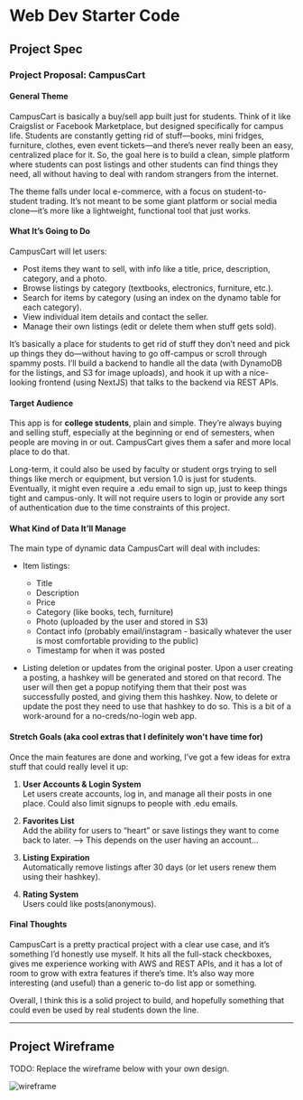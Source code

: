 # Web Dev Starter Code

## Project Spec

### Project Proposal: **CampusCart**

#### General Theme  
CampusCart is basically a buy/sell app built just for students. Think of it like Craigslist or Facebook Marketplace, but designed specifically for campus life. Students are constantly getting rid of stuff—books, mini fridges, furniture, clothes, even event tickets—and there’s never really been an easy, centralized place for it. So, the goal here is to build a clean, simple platform where students can post listings and other students can find things they need, all without having to deal with random strangers from the internet.

The theme falls under local e-commerce, with a focus on student-to-student trading. It’s not meant to be some giant platform or social media clone—it’s more like a lightweight, functional tool that just works.

#### What It’s Going to Do  
CampusCart will let users:
- Post items they want to sell, with info like a title, price, description, category, and a photo.
- Browse listings by category (textbooks, electronics, furniture, etc.).
- Search for items by category (using an index on the dynamo table for each category).
- View individual item details and contact the seller.
- Manage their own listings (edit or delete them when stuff gets sold).

It’s basically a place for students to get rid of stuff they don’t need and pick up things they do—without having to go off-campus or scroll through spammy posts. I’ll build a backend to handle all the data (with DynamoDB for the listings, and S3 for image uploads), and hook it up with a nice-looking frontend (using NextJS) that talks to the backend via REST APIs.

#### Target Audience  
This app is for **college students**, plain and simple. They’re always buying and selling stuff, especially at the beginning or end of semesters, when people are moving in or out. CampusCart gives them a safer and more local place to do that.

Long-term, it could also be used by faculty or student orgs trying to sell things like merch or equipment, but version 1.0 is just for students. Eventually, it might even require a .edu email to sign up, just to keep things tight and campus-only. It will not require users to login or provide any sort of authentication due to the time constraints of this project.

#### What Kind of Data It’ll Manage  
The main type of dynamic data CampusCart will deal with includes:
- Item listings:  
  - Title  
  - Description  
  - Price  
  - Category (like books, tech, furniture)  
  - Photo (uploaded by the user and stored in S3)  
  - Contact info (probably email/instagram - basically whatever the user is most comfortable providing to the public)  
  - Timestamp for when it was posted  

- Listing deletion or updates from the original poster. Upon a user creating a posting, a hashkey will be generated and stored on that record. The user will then get a popup notifying
  them that their post was successfully posted, and giving them this hashkey. Now, to delete or update the post they need to use that hashkey to do so. This is a bit of a work-around for
  a no-creds/no-login web app. 

#### Stretch Goals (aka cool extras that I definitely won't have time for)  
Once the main features are done and working, I’ve got a few ideas for extra stuff that could really level it up:

1. **User Accounts & Login System**  
   Let users create accounts, log in, and manage all their posts in one place. Could also limit signups to people with .edu emails.

2. **Favorites List**  
   Add the ability for users to “heart” or save listings they want to come back to later. --> This depends on the user having an account...

3. **Listing Expiration**  
   Automatically remove listings after 30 days (or let users renew them using their hashkey).

4. **Rating System**  
   Users could like posts(anonymous).

#### Final Thoughts  
CampusCart is a pretty practical project with a clear use case, and it’s something I’d honestly use myself. It hits all the full-stack checkboxes, gives me experience working with AWS and REST APIs, and it has a lot of room to grow with extra features if there’s time. It’s also way more interesting (and useful) than a generic to-do list app or something.

Overall, I think this is a solid project to build, and hopefully something that could even be used by real students down the line.

---

## Project Wireframe

TODO: Replace the wireframe below with your own design.

![wireframe](wireframe-example.png)
